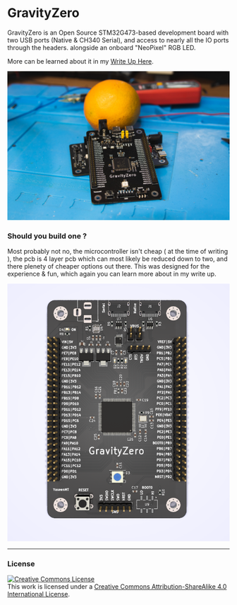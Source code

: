 # GravityZero

GravityZero is an Open Source STM32G473-based development board with two USB ports (Native & CH340 Serial), and access to nearly all the IO ports through the headers. alongside an onboard "NeoPixel" RGB LED.

More can be learned about it in my [Write Up Here](https://yaseen.ly/stm32g473-development-board-gravityzero/).

![Gravity Zero PCB](images/GravityZeroBoard_1.jpg)


### Should you build one ?
Most probably not no, the microcontroller isn't cheap ( at the time of writing ), the pcb is 4 layer pcb which can most likely be reduced down to two, and there plenety of cheaper options out there.
This was designed for the experience & fun, which again you can learn more about in my write up.

![Gravity Zero PCB](images/GravityZero3DRender.png)


---
### License 
<a rel="license" href="http://creativecommons.org/licenses/by-sa/4.0/"><img alt="Creative Commons License" style="border-width:0" src="https://i.creativecommons.org/l/by-sa/4.0/88x31.png" /></a><br />This work is licensed under a <a rel="license" href="http://creativecommons.org/licenses/by-sa/4.0/">Creative Commons Attribution-ShareAlike 4.0 International License</a>.
